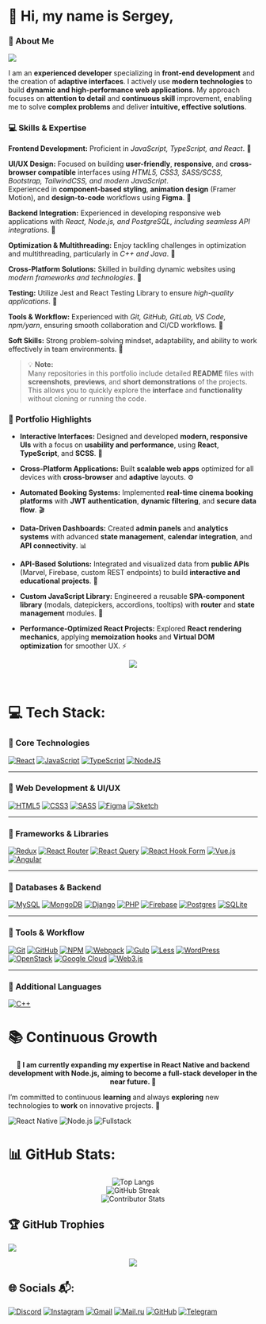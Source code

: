 # 👋 Hi, my name is Sergey,<br>
### 🚀 About Me
<a href="https://figrac0.github.io/" target="_blank">
  <img src="https://img.shields.io/badge/🌐%20Portfolio-blue?style=for-the-badge" />
</a>

I am an **experienced developer** specializing in **front-end development** and the creation of **adaptive interfaces**. I actively use **modern technologies** to build **dynamic and high-performance web applications**. My approach focuses on **attention to detail** and **continuous skill** improvement, enabling me to solve **complex problems** and deliver **intuitive, effective solutions**.



### 💻 Skills & Expertise
**Frontend Development:** Proficient in _JavaScript, TypeScript, and React_. 📍

**UI/UX Design:** Focused on building **user-friendly**, **responsive**, and **cross-browser compatible** interfaces using _HTML5, CSS3, SASS/SCSS, Bootstrap, TailwindCSS, and modern JavaScript_.  
Experienced in **component-based styling**, **animation design** (Framer Motion), and **design-to-code** workflows using **Figma**. 📍

**Backend Integration:** Experienced in developing responsive web applications with _React, Node.js, and PostgreSQL, including seamless API integrations_. 📍

**Optimization & Multithreading:** Enjoy tackling challenges in optimization and multithreading, particularly in _C++ and Java_. 📍

**Cross-Platform Solutions:** Skilled in building dynamic websites using _modern frameworks and technologies_. 📍

**Testing:** Utilize Jest and React Testing Library to ensure _high-quality applications_. 📍

**Tools & Workflow:** Experienced with _Git, GitHub, GitLab, VS Code, npm/yarn_, ensuring smooth collaboration and CI/CD workflows. 📍

**Soft Skills:** Strong problem-solving mindset, adaptability, and ability to work effectively in team environments. 📍

> 💡 **Note:**  
> Many repositories in this portfolio include detailed **README** files with **screenshots**, **previews**, and **short demonstrations** of the projects.  
> This allows you to quickly explore the **interface** and **functionality** without cloning or running the code.

### 🌟 Portfolio Highlights

+ **Interactive Interfaces:** Designed and developed **modern, responsive UIs** with a focus on **usability and performance**, using **React**, **TypeScript**, and **SCSS**. 🧠

+ **Cross-Platform Applications:** Built **scalable web apps** optimized for all devices with **cross-browser** and **adaptive** layouts. ⚙️

+ **Automated Booking Systems:** Implemented **real-time cinema booking platforms** with **JWT authentication**, **dynamic filtering**, and **secure data flow**. 🎬

+ **Data-Driven Dashboards:** Created **admin panels** and **analytics systems** with advanced **state management**, **calendar integration**, and **API connectivity**. 📊

+ **API-Based Solutions:** Integrated and visualized data from **public APIs** (Marvel, Firebase, custom REST endpoints) to build **interactive and educational projects**. 🦸

+ **Custom JavaScript Library:** Engineered a reusable **SPA-component library** (modals, datepickers, accordions, tooltips) with **router** and **state management** modules. 🧩

+ **Performance-Optimized React Projects:** Explored **React rendering mechanics**, applying **memoization hooks** and **Virtual DOM optimization** for smoother UX. ⚡

<p align="center">
  <img src="https://media3.giphy.com/media/v1.Y2lkPTc5MGI3NjExdDU5NGE3Y2RqbWp6ZG9kczR0ZnN3ZjdnZXJ1NWpoMG1xanl4NnMwbSZlcD12MV9pbnRlcm5hbF9naWZfYnlfaWQmY3Q9Zw/tJDz8mPYyUJZ1Pg9fA/giphy.gif" />
</p><br>

# 💻 Tech Stack:

### 🔹 Core Technologies  
[![React](https://img.shields.io/badge/react-%2320232a.svg?style=for-the-badge&logo=react&logoColor=%2361DAFB)]() [![JavaScript](https://img.shields.io/badge/javascript-%23323330.svg?style=for-the-badge&logo=javascript&logoColor=%23F7DF1E)]() [![TypeScript](https://img.shields.io/badge/typescript-%23007ACC.svg?style=for-the-badge&logo=typescript&logoColor=white)]() [![NodeJS](https://img.shields.io/badge/node.js-6DA55F?style=for-the-badge&logo=node.js&logoColor=white)]() 

---

### 🔹 Web Development & UI/UX  
[![HTML5](https://img.shields.io/badge/html5-%23E34F26.svg?style=for-the-badge&logo=html5&logoColor=white)]() [![CSS3](https://img.shields.io/badge/css3-%231572B6.svg?style=for-the-badge&logo=css3&logoColor=white)]() [![SASS](https://img.shields.io/badge/SASS-hotpink.svg?style=for-the-badge&logo=SASS&logoColor=white)]() [![Figma](https://img.shields.io/badge/figma-%23F24E1E.svg?style=for-the-badge&logo=figma&logoColor=white)]() [![Sketch](https://img.shields.io/badge/Sketch-FFB387?style=for-the-badge&logo=sketch&logoColor=black)]()  

---

### 🔹 Frameworks & Libraries  
[![Redux](https://img.shields.io/badge/redux-%23593d88.svg?style=for-the-badge&logo=redux&logoColor=white)]() [![React Router](https://img.shields.io/badge/React_Router-CA4245?style=for-the-badge&logo=react-router&logoColor=white)]() [![React Query](https://img.shields.io/badge/-React%20Query-FF4154?style=for-the-badge&logo=react%20query&logoColor=white)]() [![React Hook Form](https://img.shields.io/badge/React%20Hook%20Form-%23EC5990.svg?style=for-the-badge&logo=reacthookform&logoColor=white)]() [![Vue.js](https://img.shields.io/badge/vue.js-%2335495e.svg?style=for-the-badge&logo=vuedotjs&logoColor=%234FC08D)]() [![Angular](https://img.shields.io/badge/angular-%23DD0031.svg?style=for-the-badge&logo=angular&logoColor=white)]() 

---

### 🔹 Databases & Backend  
[![MySQL](https://img.shields.io/badge/mysql-4479A1.svg?style=for-the-badge&logo=mysql&logoColor=white)]() [![MongoDB](https://img.shields.io/badge/MongoDB-%234ea94b.svg?style=for-the-badge&logo=mongodb&logoColor=white)]() [![Django](https://img.shields.io/badge/django-%23092E20.svg?style=for-the-badge&logo=django&logoColor=white)]() [![PHP](https://img.shields.io/badge/php-%23777BB4.svg?style=for-the-badge&logo=php&logoColor=white)]() [![Firebase](https://img.shields.io/badge/firebase-%23039BE5.svg?style=for-the-badge&logo=firebase)]() [![Postgres](https://img.shields.io/badge/postgres-%23316192.svg?style=for-the-badge&logo=postgresql&logoColor=white)]() [![SQLite](https://img.shields.io/badge/SQLite-003B57?style=for-the-badge&logo=sqlite&logoColor=white)]()

---

### 🔹 Tools & Workflow  
[![Git](https://img.shields.io/badge/git-%23F05033.svg?style=for-the-badge&logo=git&logoColor=white)]() [![GitHub](https://img.shields.io/badge/github-%23121011.svg?style=for-the-badge&logo=github&logoColor=white)]() [![NPM](https://img.shields.io/badge/NPM-%23CB3837.svg?style=for-the-badge&logo=npm&logoColor=white)]() [![Webpack](https://img.shields.io/badge/webpack-%238DD6F9.svg?style=for-the-badge&logo=webpack&logoColor=black)]() [![Gulp](https://img.shields.io/badge/GULP-%23CF4647.svg?style=for-the-badge&logo=gulp&logoColor=white)]() [![Less](https://img.shields.io/badge/less-2B4C80?style=for-the-badge&logo=less&logoColor=white)]() [![WordPress](https://img.shields.io/badge/WordPress-%23117AC9.svg?style=for-the-badge&logo=WordPress&logoColor=white)]() [![OpenStack](https://img.shields.io/badge/Openstack-%23f01742.svg?style=for-the-badge&logo=openstack&logoColor=white)]() [![Google Cloud](https://img.shields.io/badge/GoogleCloud-%234285F4.svg?style=for-the-badge&logo=google-cloud&logoColor=white)]() [![Web3.js](https://img.shields.io/badge/web3.js-F16822?style=for-the-badge&logo=web3.js&logoColor=white)]()  

---

### 🔹 Additional Languages  
[![C++](https://img.shields.io/badge/c++-%2300599C.svg?style=for-the-badge&logo=c%2B%2B&logoColor=white)]()  



# 📚 Continuous Growth 

<p align="center">
  <b>
    🚀 I am currently expanding my expertise in React Native and backend development with Node.js,  
    aiming to become a full-stack developer in the near future. 🌟
  </b>
</p>

I’m committed to continuous **learning** and always **exploring** new technologies to **work** on innovative projects. 🧮


![React Native](https://img.shields.io/badge/React%20Native-Expertise-blue?style=for-the-badge&logo=react)
![Node.js](https://img.shields.io/badge/Node.js-Backend-green?style=for-the-badge&logo=node.js)
![Fullstack](https://img.shields.io/badge/Future-Fullstack-orange?style=for-the-badge)

# 📊 GitHub Stats:


<p align="center">
  <img src="https://github-readme-stats.vercel.app/api/top-langs/?username=Figrac0&theme=aura&hide_border=false&include_all_commits=false&count_private=false&layout=compact" alt="Top Langs"/></br>
  <img src="https://streak-stats.demolab.com?user=Figrac0&theme=aura&hide_border=false" alt="GitHub Streak"/></br>
  <img src="https://github-contributor-stats.vercel.app/api?username=Figrac0&limit=5&theme=aura&combine_all_yearly_contributions=true" alt="Contributor Stats"/></br>

</p>





## 🏆 GitHub Trophies
![](https://github-profile-trophy.vercel.app/?username=Figrac0&theme=gruvbox&no-frame=false&no-bg=false&margin-w=4)





<!-- Proudly created with GPRM ( https://gprm.itsvg.in ) -->
<p align="center">
  <img src="https://media4.giphy.com/media/v1.Y2lkPTc5MGI3NjExOWxqM3JocnBxMHl5Y3V5ZWFxZ2JldWdvZ2s0aGViZ3ZtbWExdnhmMyZlcD12MV9pbnRlcm5hbF9naWZfYnlfaWQmY3Q9Zw/WE59KFXbaf6tsAn2zW/giphy.gif" />
</p>

## 🌐 Socials 📬:
[![Discord](https://img.shields.io/badge/Discord-%237289DA.svg?logo=discord&logoColor=white)](https://discord.gg/.sabilin) 
[![Instagram](https://img.shields.io/badge/Instagram-%23E4405F.svg?logo=Instagram&logoColor=white)](https://instagram.com/fajllovt42) 
[![Gmail](https://img.shields.io/badge/Email-D14836?logo=gmail&logoColor=white)](mailto:serjjinius@gmail.com) 
[![Mail.ru](https://img.shields.io/badge/Mail.ru-005FF9?logo=mail.ru&logoColor=white)](mailto:serjjinius_sablin@mail.ru) 
[![GitHub](https://img.shields.io/badge/GitHub-100000?logo=github&logoColor=white)](https://github.com/Figrac0) 
[![Telegram](https://img.shields.io/badge/Telegram-2CA5E0?logo=telegram&logoColor=white)](https://t.me/fajllovt42)
